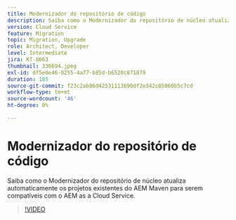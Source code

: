 ```yaml
---
title: Modernizador do repositório de código
description: Saiba como o Modernizador do repositório de núcleo atualiza automaticamente os projetos existentes do AEM Maven para serem compatíveis com o AEM as a Cloud Service.
version: Cloud Service
feature: Migration
topic: Migration, Upgrade
role: Architect, Developer
level: Intermediate
jira: KT-8663
thumbnail: 336694.jpeg
exl-id: df5e0e46-0255-4a77-b85d-b6520c871879
duration: 185
source-git-commit: f23c2ab86d42531113690df2e342c65060b5c7cd
workflow-type: tm+mt
source-wordcount: '46'
ht-degree: 0%

---
```


# Modernizador do repositório de código

Saiba como o Modernizador do repositório de núcleo atualiza automaticamente os projetos existentes do AEM Maven para serem compatíveis com o AEM as a Cloud Service.

>[!VIDEO](https://video.tv.adobe.com/v/336694?quality=12&learn=on)
